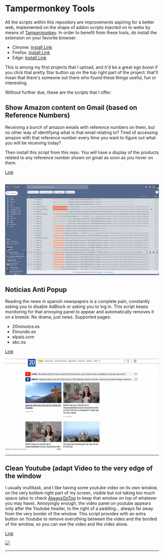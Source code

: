 # Tampermonkey Tools
All the scripts within this repository are improvements aspiring for a better web, implemented on the shape of addon scripts injected on to webs by means of [Tampermonkey](https://en.wikipedia.org/wiki/Tampermonkey).
In order to benefit from these tools, do install the extension on your favorite browser:
 - Chrome: [Install Link](https://chrome.google.com/webstore/detail/tampermonkey/dhdgffkkebhmkfjojejmpbldmpobfkfo?hl=en)
 - Firefox: [Install Link](https://addons.mozilla.org/en-US/firefox/addon/tampermonkey/)
 - Edge: [Install Link](https://microsoftedge.microsoft.com/addons/detail/tampermonkey/iikmkjmpaadaobahmlepeloendndfphd)
 
 This is among my first projects that I upload, and it'd be a great ego boost if you click that pretty Star button up on the top right part of the project: that'll mean that there's someone out there who found these things useful, fun or interesting.
 
 Without further due, these are the scripts that I offer:

## Show Amazon content on Gmail (based on Reference Numbers)
Receiving a bunch of amazon emails with reference numbers on them, but no other way of identifying what is that email relating to? Tired of accessing amazon with that reference number every time you want to figure out what you will be receiving today?

Then install this script from this repo. You will have a display of the products related to any reference number shown on gmail as soon as you hover on them.

[Link](https://github.com/ggonmar/tampermonkey/raw/master/GmailshowAmazonOrders.user.js)

![](src/amazon2gmail.gif)
---
## Noticias Anti Popup
Reading the news in spanish newspapers is a complete pain, constantly asking you to disable AdBlock or asking you to log in.
This script keeps monitoring for that annoying panel to appear and automatically removes it on a breeze. No drama, just news.
Supported pages:
 - 20minutos.es
 - Elmundo.es
 - elpais.com
 - abc.es

[Link](https://github.com/ggonmar/tampermonkey/raw/master/antipopup.user.js)

![](src/cleanNews.gif)

---

## Clean Youtube (adapt Video to the very edge of the window 
I usually multitask, and I like having some youtube video on its own window, on the very bottom right part of my screen, visible but not taking too much space (also to check [AlwaysOnTop](https://www.labnol.org/software/tutorials/keep-window-always-on-top/5213/) to keep that window on top of whatever you may have).
Annoyingly enough, the video panel on youtube appears only after the Youtube header, to the right of a padding... always far away from the very border of the window.
This script provides with an extra button on Youtube to remove everything between the video and the borded of the window, so you can see the video and the video alone.

[Link](https://github.com/ggonmar/tampermonkey/raw/master/cleanyoutube.user.js)

![](src/cleanYoutube.gif)


---

